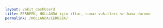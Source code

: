 ```yaml
---
layout: vakit_dashboard
title: EERBEEK, HOLLANDA için iftar, namaz vakitleri ve hava durumu - ilçe/eyalet seç
permalink: /HOLLANDA/EERBEEK/
---
```


<script type="text/javascript">
  var GLOBAL_COUNTRY = 'HOLLANDA';
  var GLOBAL_CITY = 'EERBEEK';
  var GLOBAL_STATE = '';
  var lat = 72;
  var lon = 21;
</script>

